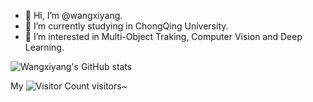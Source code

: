 - 👋 Hi, I’m @wangxiyang.
- 🔭 I’m currently studying in ChongQing University.
- 👀 I’m interested in Multi-Object Traking, Computer Vision and Deep Learning.

![Wangxiyang's GitHub stats](https://github-readme-stats.vercel.app/api?username=wangxiyang2022&show_icons=true&theme=tokyonight)

My ![Visitor Count](https://profile-counter.glitch.me/wangxiyang2022/count.svg) visitors~
